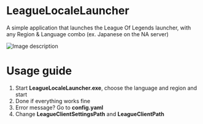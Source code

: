 # LeagueLocaleLauncher
A simple application that launches the League Of Legends launcher, with any Region &amp; Language combo (ex. Japanese on the NA server)

![Image description](https://i.imgur.com/c8bhvj4.png)

# Usage guide
1. Start **LeagueLocaleLauncher.exe**, choose the language and region and start
2. Done if everything works fine
3. Error message? Go to **config.yaml**
4. Change **LeagueClientSettingsPath** and **LeagueClientPath**
